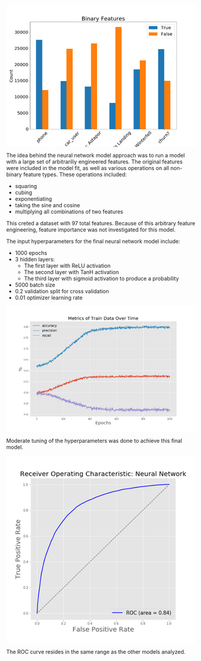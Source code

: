 <p align='middle'>
    <td><img src='img/binary_bar_chart.png' align='center' style='width: 600px;'></td>
</p>


The idea behind the neural network model approach was to run a model with a large set of arbitrariliy engineered features. The original features were included in the model fit, as well as various operations on all non-binary feature types. These operations included:
- squaring
- cubing
- exponentiating
- taking the sine and cosine
- multiplying all combinations of two features

This creted a dataset with 97 total features. Because of this arbitrary feature engineering, feature importance was not investigated for this model.

The input hyperparameters for the final neural network model include:
- 1000 epochs
- 3 hidden layers:
    - The first layer with ReLU activation
    - The second layer with TanH activation
    - The third layer with sigmoid activation to produce a probability
- 5000 batch size
- 0.2 validation split for cross validation
- 0.01 optimizer learning rate

<p align='middle'>
    <td><img src='img/metrics_nn.png' align='center' style='width: 800px;'></td>
</p>

Moderate tuning of the hyperparameters was done to achieve this final model.


<p align='middle'>
    <td><img src='img/roc_nn.png' align='center' style='width: 500px;'></td>
</p>

The ROC curve resides in the same range as the other models analyzed.